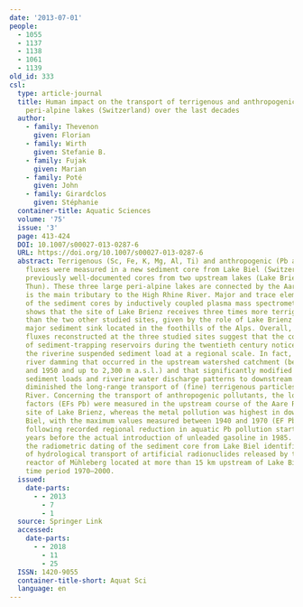 ```yaml
---
date: '2013-07-01'
people:
  - 1055
  - 1137
  - 1138
  - 1061
  - 1139
old_id: 333
csl:
  type: article-journal
  title: Human impact on the transport of terrigenous and anthropogenic elements to
    peri-alpine lakes (Switzerland) over the last decades
  author:
    - family: Thevenon
      given: Florian
    - family: Wirth
      given: Stefanie B.
    - family: Fujak
      given: Marian
    - family: Poté
      given: John
    - family: Girardclos
      given: Stéphanie
  container-title: Aquatic Sciences
  volume: '75'
  issue: '3'
  page: 413-424
  DOI: 10.1007/s00027-013-0287-6
  URL: https://doi.org/10.1007/s00027-013-0287-6
  abstract: Terrigenous (Sc, Fe, K, Mg, Al, Ti) and anthropogenic (Pb and Cu) element
    fluxes were measured in a new sediment core from Lake Biel (Switzerland) and in
    previously well-documented cores from two upstream lakes (Lake Brienz and Lake
    Thun). These three large peri-alpine lakes are connected by the Aare River, which
    is the main tributary to the High Rhine River. Major and trace element analysis
    of the sediment cores by inductively coupled plasma mass spectrometry (ICP-MS)
    shows that the site of Lake Brienz receives three times more terrigenous elements
    than the two other studied sites, given by the role of Lake Brienz as the first
    major sediment sink located in the foothills of the Alps. Overall, the terrigenous
    fluxes reconstructed at the three studied sites suggest that the construction
    of sediment-trapping reservoirs during the twentieth century noticeably decreased
    the riverine suspended sediment load at a regional scale. In fact, the extensive
    river damming that occurred in the upstream watershed catchment (between ca. 1930
    and 1950 and up to 2,300 m a.s.l.) and that significantly modified seasonal suspended
    sediment loads and riverine water discharge patterns to downstream lakes noticeably
    diminished the long-range transport of (fine) terrigenous particles by the Aare
    River. Concerning the transport of anthropogenic pollutants, the lowest lead enrichment
    factors (EFs Pb) were measured in the upstream course of the Aare River at the
    site of Lake Brienz, whereas the metal pollution was highest in downstream Lake
    Biel, with the maximum values measured between 1940 and 1970 (EF Pb > 3). The
    following recorded regional reduction in aquatic Pb pollution started about 15
    years before the actual introduction of unleaded gasoline in 1985. Furthermore,
    the radiometric dating of the sediment core from Lake Biel identifies three events
    of hydrological transport of artificial radionuclides released by the nuclear
    reactor of Mühleberg located at more than 15 km upstream of Lake Biel for the
    time period 1970–2000.
  issued:
    date-parts:
      - - 2013
        - 7
        - 1
  source: Springer Link
  accessed:
    date-parts:
      - - 2018
        - 11
        - 25
  ISSN: 1420-9055
  container-title-short: Aquat Sci
  language: en
---
```


